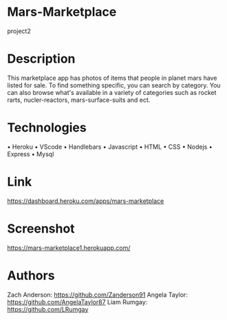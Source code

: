 # Mars-Marketplace
project2

# Description 
This marketplace app has photos of items that people in planet mars have listed for sale. To find something specific, you can search by category. You can also browse what's available in a variety of categories such as rocket rarts, nucler-reactors, mars-surface-suits and ect.

# Technologies
• Heroku
• VScode
• Handlebars
• Javascript
• HTML
• CSS
• Nodejs
• Express
• Mysql


# Link
https://dashboard.heroku.com/apps/mars-marketplace

# Screenshot
https://mars-marketplace1.herokuapp.com/

# Authors
Zach Anderson: https://github.com/Zanderson91
Angela Taylor: https://github.com/AngelaTaylor87
Liam Rumgay: https://github.com/LRumgay

